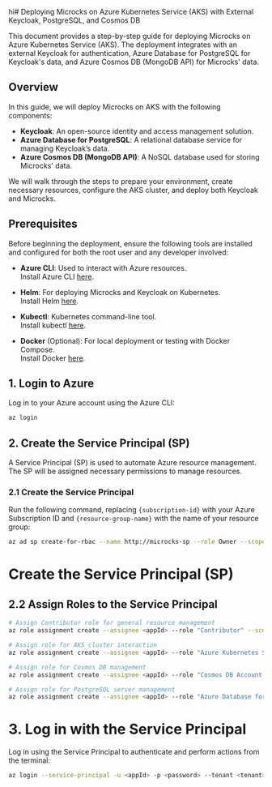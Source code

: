hi# Deploying Microcks on Azure Kubernetes Service (AKS) with External Keycloak, PostgreSQL, and Cosmos DB

This document provides a step-by-step guide for deploying Microcks on Azure Kubernetes Service (AKS). The deployment integrates with an external Keycloak for authentication, Azure Database for PostgreSQL for Keycloak's data, and Azure Cosmos DB (MongoDB API) for Microcks' data.

## Overview
In this guide, we will deploy Microcks on AKS with the following components:
- **Keycloak**: An open-source identity and access management solution.
- **Azure Database for PostgreSQL**: A relational database service for managing Keycloak’s data.
- **Azure Cosmos DB (MongoDB API)**: A NoSQL database used for storing Microcks' data.
  
We will walk through the steps to prepare your environment, create necessary resources, configure the AKS cluster, and deploy both Keycloak and Microcks.

## Prerequisites
Before beginning the deployment, ensure the following tools are installed and configured for both the root user and any developer involved:

- **Azure CLI**: Used to interact with Azure resources.  
    Install Azure CLI [here](https://docs.microsoft.com/en-us/cli/azure/install-azure-cli).
  
- **Helm**: For deploying Microcks and Keycloak on Kubernetes.  
    Install Helm [here](https://helm.sh/docs/intro/install/).

- **Kubectl**: Kubernetes command-line tool.  
    Install kubectl [here](https://kubernetes.io/docs/tasks/tools/install-kubectl/).

- **Docker** (Optional): For local deployment or testing with Docker Compose.  
    Install Docker [here](https://docs.docker.com/get-docker/).

## 1. Login to Azure
Log in to your Azure account using the Azure CLI:

```bash
az login
```

## 2. Create the Service Principal (SP)

A Service Principal (SP) is used to automate Azure resource management. The SP will be assigned necessary permissions to manage resources.

### 2.1 Create the Service Principal

Run the following command, replacing `{subscription-id}` with your Azure Subscription ID and `{resource-group-name}` with the name of your resource group:

```bash
az ad sp create-for-rbac --name http://microcks-sp --role Owner --scopes /subscriptions/{subscription-id}/resourceGroups/{resource-group-name}
```
# Create the Service Principal (SP)

## 2.2 Assign Roles to the Service Principal

```bash
# Assign Contributor role for general resource management
az role assignment create --assignee <appId> --role "Contributor" --scope /subscriptions/{subscription-id}/resourceGroups/{resource-group-name}

# Assign role for AKS cluster interaction
az role assignment create --assignee <appId> --role "Azure Kubernetes Service Cluster User Role" --scope /subscriptions/{subscription-id}/resourceGroups/{resource-group-name}

# Assign role for Cosmos DB management
az role assignment create --assignee <appId> --role "Cosmos DB Account Contributor" --scope /subscriptions/{subscription-id}/resourceGroups/{resource-group-name}

# Assign role for PostgreSQL server management
az role assignment create --assignee <appId> --role "Azure Database for PostgreSQL Server Contributor" --scope /subscriptions/{subscription-id}/resourceGroups/{resource-group-name}
```

# 3. Log in with the Service Principal
Log in using the Service Principal to authenticate and perform actions from the terminal:

```bash
az login --service-principal -u <appId> -p <password> --tenant <tenant>
```
